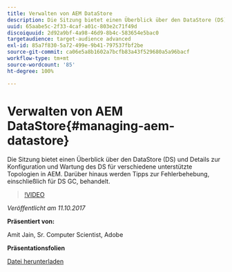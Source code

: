 ```yaml
---
title: Verwalten von AEM DataStore
description: Die Sitzung bietet einen Überblick über den DataStore (DS) und Details zur Konfiguration und Wartung des DS für verschiedene unterstützte Topologien in AEM. Darüber hinaus werden Tipps zur Fehlerbehebung, einschließlich für DS GC, behandelt.
uuid: 65aabe5c-2f33-4caf-a01c-803e2c71f49d
discoiquuid: 2d92a9bf-4a98-46d9-8b4c-583654e5bac0
targetaudience: target-audience advanced
exl-id: 85a7f830-5a72-499e-9b41-797537fbf2be
source-git-commit: ca06e5a8b1602a7bcfb83a43f529680a5a96bacf
workflow-type: tm+mt
source-wordcount: '85'
ht-degree: 100%

---
```


# Verwalten von AEM DataStore{#managing-aem-datastore}

Die Sitzung bietet einen Überblick über den DataStore (DS) und Details zur Konfiguration und Wartung des DS für verschiedene unterstützte Topologien in AEM. Darüber hinaus werden Tipps zur Fehlerbehebung, einschließlich für DS GC, behandelt.

>[!VIDEO](https://video.tv.adobe.com/v/20422/?quality=9)

*Veröffentlicht am 11.10.2017*

**Präsentiert von:**

Amit Jain, Sr. Computer Scientist, Adobe

**Präsentationsfolien**

[Datei herunterladen](assets/managing-aem-datastoreoct17.pdf)
<!--
[Get back to the Overview](https://helpx.adobe.com/experience-manager/kt/eseminars/gems/aem-index.html)
-->
